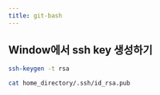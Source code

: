 ```yaml
---
title: git-bash
---
```


## Window에서 ssh key 생성하기

```bash
ssh-keygen -t rsa
```

```bash
cat home_directory/.ssh/id_rsa.pub
```